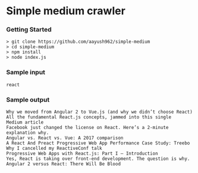 # Simple medium crawler

### Getting Started

```
> git clone https://github.com/aayush962/simple-medium
> cd simple-medium
> npm install
> node index.js
```

### Sample input
```
react
```

### Sample output

```If you’re a startup, you should not use React (reflecting on the BSD + patents license)
Why we moved from Angular 2 to Vue.js (and why we didn’t choose React)
All the fundamental React.js concepts, jammed into this single Medium article
Facebook just changed the license on React. Here’s a 2-minute explanation why.
Angular vs. React vs. Vue: A 2017 comparison
A React And Preact Progressive Web App Performance Case Study: Treebo
Why I cancelled my ReactiveConf talk
Progressive Web Apps with React.js: Part I — Introduction
Yes, React is taking over front-end development. The question is why.
Angular 2 versus React: There Will Be Blood
```
